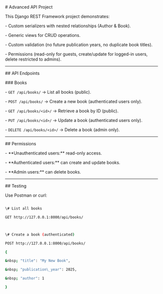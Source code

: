 \# Advanced API Project



This Django REST Framework project demonstrates:

\- Custom serializers with nested relationships (Author \& Book).

\- Generic views for CRUD operations.

\- Custom validation (no future publication years, no duplicate book titles).

\- Permissions (read-only for guests, create/update for logged-in users, delete restricted to admins).



---



\## API Endpoints



\### Books

\- `GET /api/books/` → List all books (public).

\- `POST /api/books/` → Create a new book (authenticated users only).

\- `GET /api/books/<id>/` → Retrieve a book by ID (public).

\- `PUT /api/books/<id>/` → Update a book (authenticated users only).

\- `DELETE /api/books/<id>/` → Delete a book (admin only).



---



\## Permissions

\- \*\*Unauthenticated users:\*\* read-only access.

\- \*\*Authenticated users:\*\* can create and update books.

\- \*\*Admin users:\*\* can delete books.



---



\## Testing

Use Postman or curl:



```bash

\# List all books

GET http://127.0.0.1:8000/api/books/



\# Create a book (authenticated)

POST http://127.0.0.1:8000/api/books/

{

&nbsp; "title": "My New Book",

&nbsp; "publication\_year": 2025,

&nbsp; "author": 1

}



